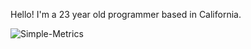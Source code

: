 Hello! I'm a 23 year old programmer based in California.

![Simple-Metrics](https://raw.githubusercontent.com/John-Tsiglieris/John-Tsiglieris/github-metrics.svg)

<!-- Linux enjoyer. terminal wizard, other cool shit, idk look at agora road --> 
<!-- Terminal aesthetics --> 
<!--
<h1 align="center">Hi 👋, I'm YourName</h1>

<p align="center">
  <img src="https://readme-typing-svg.demolab.com?font=Fira+Code&pause=1000&color=00FF00&center=true&vCenter=true&width=435&lines=echo+Hello+World;ls+-la;git+commit+-m+'🔥+README+updated!'" alt="Typing SVG" />
</p>

---

### 🛠️ Technologies & Tools

<p align="left">
  <img src="https://img.shields.io/badge/Python-3776AB?style=flat&logo=python&logoColor=white"/>
  <img src="https://img.shields.io/badge/JavaScript-F7DF1E?style=flat&logo=javascript&logoColor=black"/>
  <img src="https://img.shields.io/badge/Linux-FCC624?style=flat&logo=linux&logoColor=black"/>
  <img src="https://img.shields.io/badge/Git-F05032?style=flat&logo=git&logoColor=white"/>
  <img src="https://img.shields.io/badge/VS%20Code-007ACC?style=flat&logo=visual-studio-code&logoColor=white"/>
</p>

---

### 📊 GitHub Stats

<p align="center">
  <img src="https://github-readme-stats.vercel.app/api?username=yourusername&show_icons=true&theme=tokyonight" alt="GitHub Stats" />
</p>

---

### 🔥 Most Used Languages

<p align="center">
  <img src="https://github-readme-stats.vercel.app/api/top-langs/?username=yourusername&layout=compact&theme=tokyonight" alt="Top Languages" />
</p>

---

### 🐍 GitHub Contribution Snake

<p align="center">
  <img src="https://github.com/yourusername/yourusername/blob/output/github-contribution-grid-snake.svg" alt="Snake animation" />
</p>

---

### 🤝 Let's Connect
[![LinkedIn](https://img.shields.io/badge/LinkedIn-blue?style=flat&logo=linkedin&logoColor=white)](https://linkedin.com/in/yourprofile)

-->

<!--
**John-Tsiglieris/John-Tsiglieris** is a ✨ _special_ ✨ repository because its `README.md` (this file) appears on your GitHub profile.

Here are some ideas to get you started:

- 🔭 I’m currently working on ...
- 🌱 I’m currently learning ...
- 👯 I’m looking to collaborate on ...
- 🤔 I’m looking for help with ...
- 💬 Ask me about ...
- 📫 How to reach me: ...
- 😄 Pronouns: ...
- ⚡ Fun fact: ...
-->
